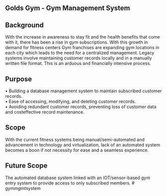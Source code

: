 ## Golds Gym - Gym Management System
## Background
With the increase in awareness to stay fit and the health benefits that come with it, there has been
a rise in gym subscriptions. With this growth in demand for fitness centers Gym franchises are
expanding gym locations in each city which leads to the need for a centralized management.
Legacy systems involve maintaining customer records locally and in a manually written file
format. This is an arduous and financially intensive process.

## Purpose
• Building a database management system to maintain subscribed customer records.\
• Ease of accessing, modifying, and deleting customer records. \
• Avoiding redundant customer records, preventing loss of customer data and costeffective record maintenance.

## Scope
With the current fitness systems being manual/semi-automated and advancement in technology
and virtualization, lack of an automated system becomes a boon if not necessity for ease and a
seamless experience.

## Future Scope
The automated database system linked with an IOT/sensor-based gym entry system to provide
access to only subscribed members.
#   g y m _ m g m t _ s y s t e m  
 
